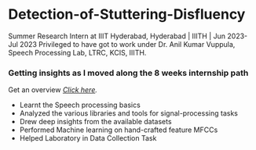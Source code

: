 # Detection-of-Stuttering-Disfluency
 Summer Research Intern at IIIT Hyderabad, Hyderabad | IIITH | Jun 2023- Jul 2023 Privileged to have got to work under Dr. Anil Kumar Vuppula, Speech Processing Lab, LTRC, KCIS, IIITH.

 ### Getting insights as I moved along the 8 weeks internship path 
 Get an overview _[Click here]()._
 - Learnt the Speech processing basics
 - Analyzed the various libraries and tools for signal-processing tasks
 - Drew deep insights from the available datasets
 - Performed Machine learning on hand-crafted feature MFCCs
 - Helped Laboratory in Data Collection Task
   
